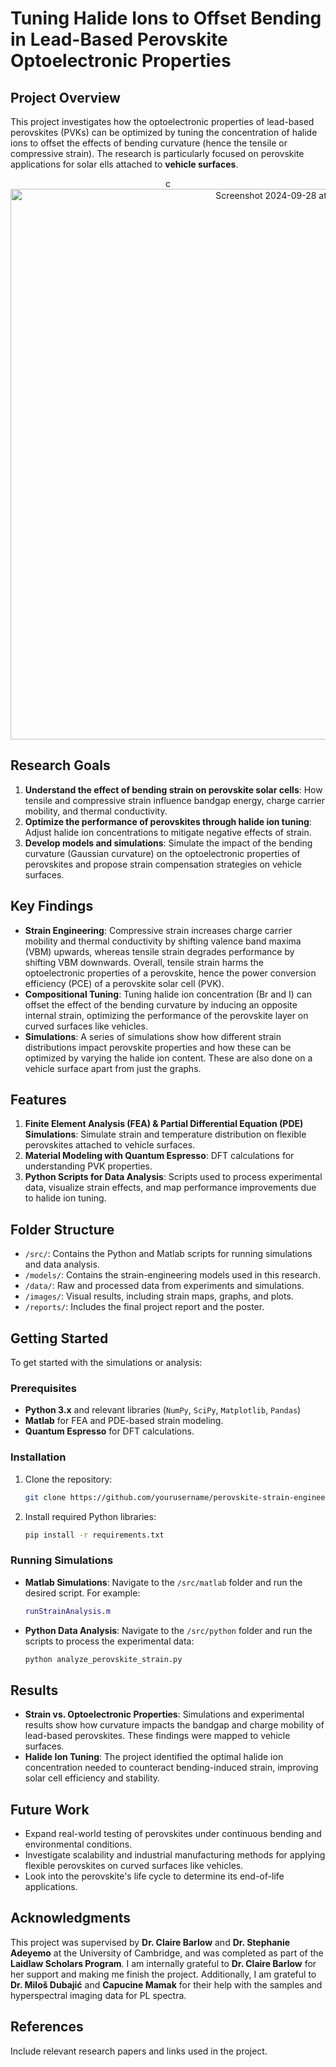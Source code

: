 # Tuning Halide Ions to Offset Bending in Lead-Based Perovskite Optoelectronic Properties

## Project Overview
This project investigates how the optoelectronic properties of lead-based perovskites (PVKs) can be optimized by tuning the concentration of halide ions to offset the effects of bending curvature (hence the tensile or compressive strain). The research is particularly focused on perovskite applications for solar 
ells attached to **vehicle surfaces**.

<p align="center">
c<img width="881" alt="Screenshot 2024-09-28 at 22 35 59" src="https://github.com/user-attachments/assets/f52c087f-54a4-43ee-9f70-59d540981389">
</p>

## Research Goals
1. **Understand the effect of bending strain on perovskite solar cells**: How tensile and compressive strain influence bandgap energy, charge carrier mobility, and thermal conductivity.
2. **Optimize the performance of perovskites through halide ion tuning**: Adjust halide ion concentrations to mitigate negative effects of strain.
3. **Develop models and simulations**: Simulate the impact of the bending curvature (Gaussian curvature) on the optoelectronic properties of perovskites and propose strain compensation strategies on vehicle surfaces.

## Key Findings
- **Strain Engineering**: Compressive strain increases charge carrier mobility and thermal conductivity by shifting valence band maxima (VBM) upwards, whereas tensile strain degrades performance by shifting VBM downwards. Overall, tensile strain harms the optoelectronic properties of a perovskite, hence the power conversion efficiency (PCE) of a perovskite solar cell (PVK).
- **Compositional Tuning**: Tuning halide ion concentration (Br and I) can offset the effect of the bending curvature by inducing an opposite internal strain, optimizing the performance of the perovskite layer on curved surfaces like vehicles.
- **Simulations**: A series of simulations show how different strain distributions impact perovskite properties and how these can be optimized by varying the halide ion content. These are also done on a vehicle surface apart from just the graphs.

## Features
1. **Finite Element Analysis (FEA) & Partial Differential Equation (PDE) Simulations**: Simulate strain and temperature distribution on flexible perovskites attached to vehicle surfaces.
2. **Material Modeling with Quantum Espresso**: DFT calculations for understanding PVK properties. 
3. **Python Scripts for Data Analysis**: Scripts used to process experimental data, visualize strain effects, and map performance improvements due to halide ion tuning.

## Folder Structure
- `/src/`: Contains the Python and Matlab scripts for running simulations and data analysis.
- `/models/`: Contains the strain-engineering models used in this research.
- `/data/`: Raw and processed data from experiments and simulations.
- `/images/`: Visual results, including strain maps, graphs, and plots.
- `/reports/`: Includes the final project report and the poster.

## Getting Started
To get started with the simulations or analysis:

### Prerequisites
- **Python 3.x** and relevant libraries (`NumPy`, `SciPy`, `Matplotlib`, `Pandas`)
- **Matlab** for FEA and PDE-based strain modeling.
- **Quantum Espresso** for DFT calculations.

### Installation
1. Clone the repository:
   ```bash
   git clone https://github.com/yourusername/perovskite-strain-engineering.git
   ```
2. Install required Python libraries:
   ```bash
   pip install -r requirements.txt
   ```

### Running Simulations
- **Matlab Simulations**: Navigate to the `/src/matlab` folder and run the desired script. For example:
  ```matlab
  runStrainAnalysis.m
  ```
- **Python Data Analysis**: Navigate to the `/src/python` folder and run the scripts to process the experimental data:
  ```bash
  python analyze_perovskite_strain.py
  ```

## Results
- **Strain vs. Optoelectronic Properties**: Simulations and experimental results show how curvature impacts the bandgap and charge mobility of lead-based perovskites. These findings were mapped to vehicle surfaces.
- **Halide Ion Tuning**: The project identified the optimal halide ion concentration needed to counteract bending-induced strain, improving solar cell efficiency and stability.

## Future Work
- Expand real-world testing of perovskites under continuous bending and environmental conditions.
- Investigate scalability and industrial manufacturing methods for applying flexible perovskites on curved surfaces like vehicles.
- Look into the perovskite's life cycle to determine its end-of-life applications.

## Acknowledgments
This project was supervised by **Dr. Claire Barlow** and **Dr. Stephanie Adeyemo** at the University of Cambridge, and was completed as part of the **Laidlaw Scholars Program**. I am internally grateful to **Dr. Claire Barlow** for her support and making me finish the project.
Additionally, I am grateful to **Dr. Miloš Dubajić** and **Capucine Mamak** for their help with the samples and hyperspectral imaging data for PL spectra. 

## References
Include relevant research papers and links used in the project.
